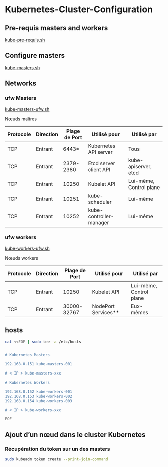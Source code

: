 # Kubernetes-Cluster-Configuration

## Pre-requis masters and workers

[kube-pre-requis.sh](https://github.com/Naililruojnob/Kubernetes-Cluster-Configuration/blob/e911c7d8bf47e0bcd59c62f7c761a7e2b1124d5e/pre-requis/kube-pre-requis.sh)

## Configure masters


[kube-masters.sh](https://github.com/Naililruojnob/Kubernetes-Cluster-Configuration/blob/e911c7d8bf47e0bcd59c62f7c761a7e2b1124d5e/pre-requis/kube-masters.sh)

## Networks

### ufw Masters

[kube-masters-ufw.sh](https://github.com/Naililruojnob/Kubernetes-Cluster-Configuration/blob/e911c7d8bf47e0bcd59c62f7c761a7e2b1124d5e/ufw/kube-masters-ufw.sh)

Nœuds maîtres

| Protocole | Direction | Plage de Port | Utilisé pour            | Utilisé par             |
| --------- | --------- | ------------- | ----------------------- | ----------------------- |
| TCP       | Entrant   | 6443*         | Kubernetes API server   | Tous                    |
| TCP       | Entrant   | 2379-2380     | Etcd server client API  | kube-apiserver, etcd    |
| TCP       | Entrant   | 10250         | Kubelet API             | Lui-même, Control plane |
| TCP       | Entrant   | 10251         | kube-scheduler          | Lui-même                |
| TCP       | Entrant   | 10252         | kube-controller-manager | Lui-même                |


### ufw workers

[kube-workers-ufw.sh](https://github.com/Naililruojnob/Kubernetes-Cluster-Configuration/blob/e911c7d8bf47e0bcd59c62f7c761a7e2b1124d5e/ufw/kube-workers-ufw.sh)

Nœuds workers

| Protocole | Direction | Plage de Port | Utilisé pour        | Utilisé par             |
| --------- | --------- | ------------- | ------------------- | ----------------------- |
| TCP       | Entrant   | 10250         | Kubelet API         | Lui-même, Control plane |
| TCP       | Entrant   | 30000-32767   | NodePort Services** | Eux-mêmes               |


## hosts

```bash
cat <<EOF | sudo tee -a /etc/hosts


# Kubernetes Masters 

192.168.0.151 kube-masters-001 

# < IP > kube-masters-xxx

# Kubernetes Workers

192.168.0.152 kube-workers-001
192.168.0.153 kube-workers-002
192.168.0.154 kube-workers-003

# < IP > kube-workers-xxx 

EOF
```







## Ajout d’un nœud dans le cluster Kubernetes

### Récupération du token sur un des masters

```bash
sudo kubeadm token create --print-join-command
```



